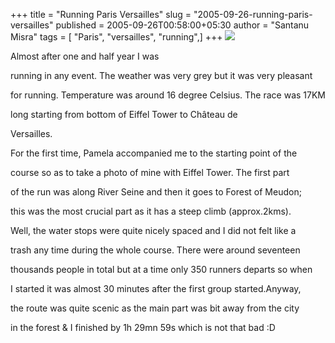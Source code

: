 +++
title = "Running Paris Versailles"
slug = "2005-09-26-running-paris-versailles"
published = 2005-09-26T00:58:00+05:30
author = "Santanu Misra"
tags = [ "Paris", "versailles", "running",]
+++
[![](../images/thumbnails/2005-09-26-running-paris-versailles-pv.jpg)](../images/2005-09-26-running-paris-versailles-pv.jpg)

<span style="text-align: justify;">Almost after one and half year I was
running in any event. The weather was very grey but it was very pleasant
for running. Temperature was around 16 degree Celsius. The race was 17KM
long starting from bottom of Eiffel Tower to Château de
Versailles.</span>  

  
For the first time, Pamela accompanied me to the starting point of the
course so as to take a photo of mine with Eiffel Tower. The first part
of the run was along River Seine and then it goes to Forest of Meudon;
this was the most crucial part as it has a steep climb (approx.2kms).

  
Well, the water stops were quite nicely spaced and I did not felt like a
trash any time during the whole course. There were around seventeen
thousands people in total but at a time only 350 runners departs so when
I started it was almost 30 minutes after the first group started.Anyway,
the route was quite scenic as the main part was bit away from the city
in the forest & I finished by 1h 29mn 59s which is not that bad :D
